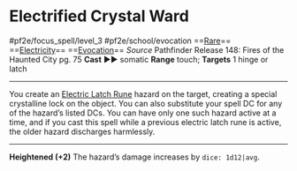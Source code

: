 # Electrified Crystal Ward
#pf2e/focus_spell/level_3 #pf2e/school/evocation 
==[Rare](../../../rules/traits/rare.md)== ==[Electricity](../../../rules/traits/electricity.md)== ==[Evocation](../../../rules/traits/evocation.md)==
*Source* Pathfinder Release 148: Fires of the Haunted City pg. 75
**Cast** ►► somatic
**Range** touch; **Targets** 1 hinge or latch

---
You create an [Electric Latch Rune](../../../Hazards/Electric%20Latch%20Rune.md) hazard on the target, creating a special crystalline lock on the object. You can also substitute your spell DC for any of the hazard’s listed DCs. You can have only one such hazard active at a time, and if you cast this spell while a previous electric latch rune is active, the older hazard discharges harmlessly.

<hr>

**Heightened (+2)** The hazard’s damage increases by `dice: 1d12|avg`.